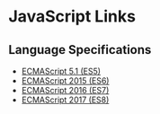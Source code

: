 # JavaScript Links

## Language Specifications

* [ECMAScript 5.1 (ES5)](http://es5.github.io/)
* [ECMAScript 2015 (ES6)](http://www.ecma-international.org/ecma-262/6.0/)
* [ECMAScript 2016 (ES7)](http://www.ecma-international.org/ecma-262/7.0/)
* [ECMAScript 2017 (ES8)](https://tc39.github.io/ecma262/)